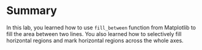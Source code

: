 # Summary

In this lab, you learned how to use `fill_between` function from Matplotlib to fill the area between two lines. You also learned how to selectively fill horizontal regions and mark horizontal regions across the whole axes.

